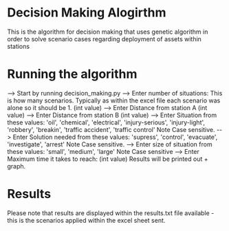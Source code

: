 # Decision Making Alogirthm

This is the algorithm for decision making that uses genetic algorithm in order to solve scenario cases regarding deployment of assets within stations

# Running the algorithm

--> Start by running decision_making.py
--> Enter number of situations: This is how many scenarios. Typically as within the excel file each scenario was alone so it should be 1.
(int value)
--> Enter Distance from station A
(int value)
--> Enter Distance from station B
(int value)
--> Enter Situation from these values:
'oil', 'chemical', 'electrical', 'injury-serious',
'injury-light', 'robbery', 'breakin', 'traffic accident', 'traffic control'
Note Case sensitive.
--> Enter Solution needed from these values:
'supress', 'control', 'evacuate', 'investigate', 'arrest'
Note Case sensitive.
--> Enter size of situation from these values:
'small', 'medium', 'large'
Note Case sensitive
--> Enter Maximum time it takes to reach:
(int value)
Results will be printed out + graph.

# Results
Please note that results are displayed within the results.txt file available - this is the scenarios applied within the excel sheet sent.